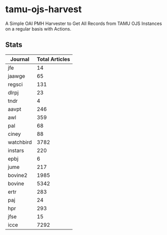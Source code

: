 # tamu-ojs-harvest

A Simple OAI PMH Harvester to Get All Records from TAMU OJS Instances on a regular basis with Actions.

## Stats

| Journal | Total Articles |
| -------- | ------- |
| jfe | 14 |
| jaawge | 65 |
| regsci | 131 |
| dlrpj | 23 |
| tndr | 4 |
| aavpt | 246 |
| awl | 359 |
| pal | 68 |
| ciney | 88 |
| watchbird | 3782 |
| instars | 220 |
| epbj | 6 |
| jume | 217 |
| bovine2 | 1985 |
| bovine | 5342 |
| ertr | 283 |
| paj | 24 |
| hpr | 293 |
| jfse | 15 |
| icce | 7292 |
